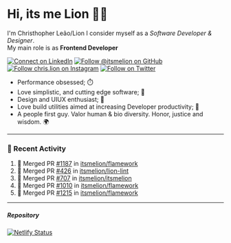 # Hi, its me Lion 👋🦁

I'm Christhopher Leão/Lion
I consider myself as a _Software Developer & Designer_.<br/>My main role is as <b>Frontend Developer</b>
<br />

[![Connect on LinkedIn](https://img.shields.io/badge/--linkedin?label=LinkedIn&logo=LinkedIn&style=social)](https://www.linkedin.com/in/chrislion)
[![Follow @itsmelion on GitHub](https://img.shields.io/github/followers/itsmelion?label=follow%20%40itsmeLion&style=social)](https://github.com/itsmelion)
[![Follow chris.lion on Instagram](https://img.shields.io/badge/--instagram?label=@chris.lion&logo=Instagram&style=social)](https://instagram.com/chris.lion)
[![Follow on Twitter](https://img.shields.io/badge/--twitter?label=@ChrisLion_me&logo=Twitter&style=social)](https://twitter.com/chrislion_me)

- Performance obsessed; ⏱️
- Love simplistic, and cutting edge software; 📆
- Design and UIUX enthusiast; 🎨
- Love build utilities aimed at increasing Developer productivity; 🧰
- A people first guy. Valor human & bio diversity. Honor, justice and wisdom. 🌍

---
### 📰 Recent Activity

<!--START_SECTION:activity-->
1. 🎉 Merged PR [#1187](https://github.com/itsmelion/flamework/pull/1187) in [itsmelion/flamework](https://github.com/itsmelion/flamework)
2. 🎉 Merged PR [#426](https://github.com/itsmelion/lion-lint/pull/426) in [itsmelion/lion-lint](https://github.com/itsmelion/lion-lint)
3. 🎉 Merged PR [#707](https://github.com/itsmelion/itsmelion/pull/707) in [itsmelion/itsmelion](https://github.com/itsmelion/itsmelion)
4. 🎉 Merged PR [#1010](https://github.com/itsmelion/flamework/pull/1010) in [itsmelion/flamework](https://github.com/itsmelion/flamework)
5. 🎉 Merged PR [#1215](https://github.com/itsmelion/flamework/pull/1215) in [itsmelion/flamework](https://github.com/itsmelion/flamework)
<!--END_SECTION:activity-->

___

##### Repository
[![Netlify Status](https://api.netlify.com/api/v1/badges/9e2e6136-1ab9-42fc-8d4e-188512d5d841/deploy-status)](https://app.netlify.com/sites/lion-portfolio/deploys)
